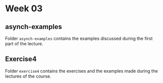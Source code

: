 # Week 03

## asynch-examples

Folder `asynch-examples` contains the examples discussed during the first part of the lecture.

## Exercise4

Folder `exercise4` contains the exercises and the examples made during the lectures of the course.
